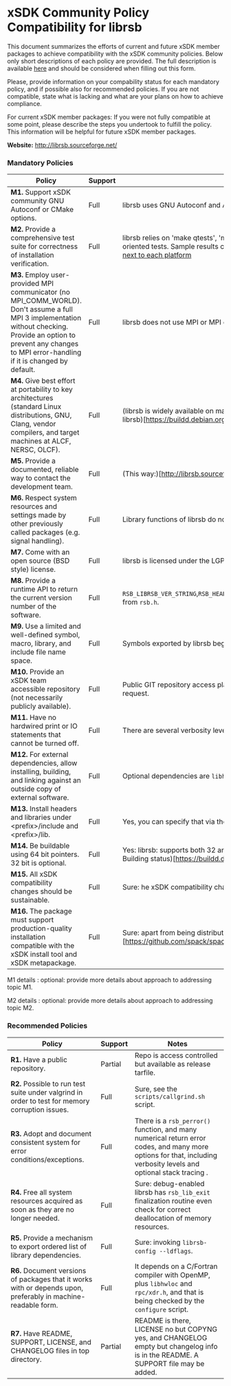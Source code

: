 # xSDK Community Policy Compatibility for librsb

This document summarizes the efforts of current and future xSDK member packages to achieve compatibility with the xSDK community policies. Below only short descriptions of each policy are provided. The full description is available [here](https://github.com/xsdk-project/xsdk-community-policies)
and should be considered when filling out this form.

Please, provide information on your compability status for each mandatory policy, and if possible also for recommended policies.
If you are not compatible, state what is lacking and what are your plans on how to achieve compliance.

For current xSDK member packages: If you were not fully compatible at some point, please describe the steps you undertook to fulfill the policy. This information will be helpful for future xSDK member packages.

**Website:** http://librsb.sourceforge.net/

### Mandatory Policies

| Policy                 |Support| Notes                   |
|------------------------|-------|-------------------------|
|**M1.** Support xSDK community GNU Autoconf or CMake options. |Full| librsb uses GNU Autoconf and Automake. |
|**M2.** Provide a comprehensive test suite for correctness of installation verification. |Full| librsb relies on 'make qtests', 'make tests', 'make devtests' for triggering respectively quick, long, and devel-oriented tests. Sample results can be seen in routine builds on e.g. the Debian Build system,  [see 'status' link next to each platform](https://buildd.debian.org/status/package.php?p=librsb)|
|**M3.** Employ user-provided MPI communicator (no MPI_COMM_WORLD). Don't assume a full MPI 3 implementation without checking. Provide an option to prevent any changes to MPI error-handling if it is changed by default. |Full| librsb does not use MPI or MPI communicators in any way. |
|**M4.** Give best effort at portability to key architectures (standard Linux distributions, GNU, Clang, vendor compilers, and target machines at ALCF, NERSC, OLCF). |Full| (librsb is widely available on many platforms already, please see the Debian Package Auto-Building status for librsb)[https://buildd.debian.org/status/package.php?p=librsb]. |
|**M5.** Provide a documented, reliable way to contact the development team. |Full| (This way:)[http://librsb.sourceforge.net/#a_contacts]. |
|**M6.** Respect system resources and settings made by other previously called packages (e.g. signal handling). |Full| Library functions of librsb do not not call signal() or similar functions. |
|**M7.** Come with an open source (BSD style) license. |Full| librsb is licensed under the LGPLv3 license. |
|**M8.** Provide a runtime API to return the current version number of the software. |Full| `RSB_LIBRSB_VER_STRING`,`RSB_HEADER_VERSION_STRING`,`RSB_LIBRSB_VER`,`RSB_LIBRSB_VER_MAJOR`,`RSB_LIBRSB_VER_MINOR` from `rsb.h`. |
|**M9.** Use a limited and well-defined symbol, macro, library, and include file name space. |Full| Symbols exported by librsb begin with `rsb_`; tests in `make devtests` enforce that. |
|**M10.** Provide an xSDK team accessible repository (not necessarily publicly available). |Full| Public GIT repository access planned; current non-public repository read-only access available on xSDK team request. |
|**M11.** Have no hardwired print or IO statements that cannot be turned off. |Full| There are several verbosity levels; quiet mode is one of those. |
|**M12.** For external dependencies, allow installing, building, and linking against an outside copy of external software. |Full| Optional dependencies are `libhwloc` and `rpc/xdr.h`. |
|**M13.** Install headers and libraries under \<prefix\>/include and \<prefix\>/lib. |Full| Yes, you can specify that via the `configure`. |
|**M14.** Be buildable using 64 bit pointers. 32 bit is optional. |Full| Yes: librsb: supports both 32 and 64 bit under the same API (example again on the Debian Package Auto-Building status)[https://buildd.debian.org/status/package.php?p=librsb]. |
|**M15.** All xSDK compatibility changes should be sustainable. |Full| Sure: he xSDK compatibility changes seem reasonable and good software practices. |
|**M16.** The package must support production-quality installation compatible with the xSDK install tool and xSDK metapackage. |Full| Sure: apart from being distributed on many platforms,  (librsb is also in Spack already)[https://github.com/spack/spack/tree/develop/var/spack/repos/builtin/packages/librsb]. |

M1 details <a id="m1-details"></a>: optional: provide more details about approach to addressing topic M1.

M2 details <a id="m2-details"></a>: optional: provide more details about approach to addressing topic M2.

### Recommended Policies

| Policy                 |Support| Notes                   |
|------------------------|-------|-------------------------|
|**R1.** Have a public repository. |Partial| Repo is access controlled but available as release tarfile. |
|**R2.** Possible to run test suite under valgrind in order to test for memory corruption issues. |Full| Sure, see the `scripts/callgrind.sh` script. |
|**R3.** Adopt and document consistent system for error conditions/exceptions. |Full| There is a `rsb_perror()` function, and many numerical return error codes, and many more options for that, including verbosity levels and optional stack tracing . |
|**R4.** Free all system resources acquired as soon as they are no longer needed. |Full| Sure: debug-enabled librsb has `rsb_lib_exit` finalization routine even check for correct deallocation of memory resources. |
|**R5.** Provide a mechanism to export ordered list of library dependencies. |Full| Sure: invoking `librsb-config --ldflags`. |
|**R6.** Document versions of packages that it works with or depends upon, preferably in machine-readable form.  |Full| It depends on a C/Fortran compiler with OpenMP, plus `libhwloc` and `rpc/xdr.h`, and that is being checked by the `configure` script. |
|**R7.** Have README, SUPPORT, LICENSE, and CHANGELOG files in top directory.  |Partial| README is there, LICENSE no but COPYNG yes, and CHANGELOG empty but changelog info is in the README. A SUPPORT file may be added. |
